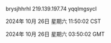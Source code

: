 brysjhhrhl 219.139.197.74 yqqlmgsycl

2024年 10月 26日 星期六 11:50:02 CST

2024年 10月 26日 星期六 03:50:02 GMT
